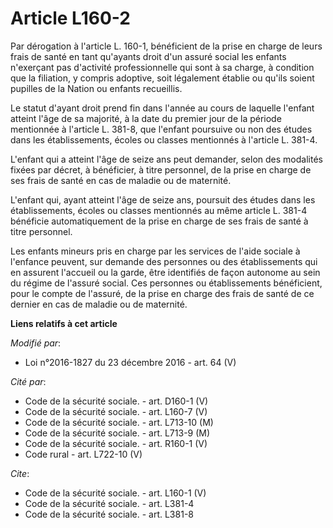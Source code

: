# Article L160-2

Par dérogation à l'article L. 160-1, bénéficient de la prise en charge de leurs frais de santé en tant qu'ayants droit d'un
assuré social les enfants n'exerçant pas d'activité professionnelle qui sont à sa charge, à condition que la filiation, y
compris adoptive, soit légalement établie ou qu'ils soient pupilles de la Nation ou enfants recueillis. 

Le statut d'ayant droit prend fin dans l'année au cours de laquelle l'enfant atteint l'âge de sa majorité, à la date du
premier jour de la période mentionnée à l'article L. 381-8, que l'enfant poursuive ou non des études dans les établissements,
écoles ou classes mentionnés à l'article L. 381-4. 

L'enfant qui a atteint l'âge de seize ans peut demander, selon des modalités fixées par décret, à bénéficier, à titre
personnel, de la prise en charge de ses frais de santé en cas de maladie ou de maternité. 

L'enfant qui, ayant atteint l'âge de seize ans, poursuit des études dans les établissements, écoles ou classes mentionnés au
même article L. 381-4 bénéficie automatiquement de la prise en charge de ses frais de santé à titre personnel. 

Les enfants mineurs pris en charge par les services de l'aide sociale à l'enfance peuvent, sur demande des personnes ou des
établissements qui en assurent l'accueil ou la garde, être identifiés de façon autonome au sein du régime de l'assuré social.
Ces personnes ou établissements bénéficient, pour le compte de l'assuré, de la prise en charge des frais de santé de ce
dernier en cas de maladie ou de maternité.

**Liens relatifs à cet article**

_Modifié par_:

  - Loi n°2016-1827 du 23 décembre 2016 - art. 64 (V)

_Cité par_:

  - Code de la sécurité sociale. - art. D160-1 (V)
  - Code de la sécurité sociale. - art. L160-7 (V)
  - Code de la sécurité sociale. - art. L713-10 (M)
  - Code de la sécurité sociale. - art. L713-9 (M)
  - Code de la sécurité sociale. - art. R160-1 (V)
  - Code rural - art. L722-10 (V)

_Cite_:

  - Code de la sécurité sociale. - art. L160-1 (V)
  - Code de la sécurité sociale. - art. L381-4
  - Code de la sécurité sociale. - art. L381-8
